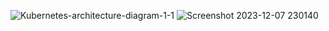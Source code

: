 ![Kubernetes-architecture-diagram-1-1](https://github.com/Abhinavcode13/Kubernetes-devops-projects/assets/126642111/937b8627-f629-4a23-a73c-b2dd138caef8)
![Screenshot 2023-12-07 230140](https://github.com/Abhinavcode13/Kubernetes-devops-projects/assets/126642111/f7241505-e8a1-4ea2-afd8-8644cf04598e)
